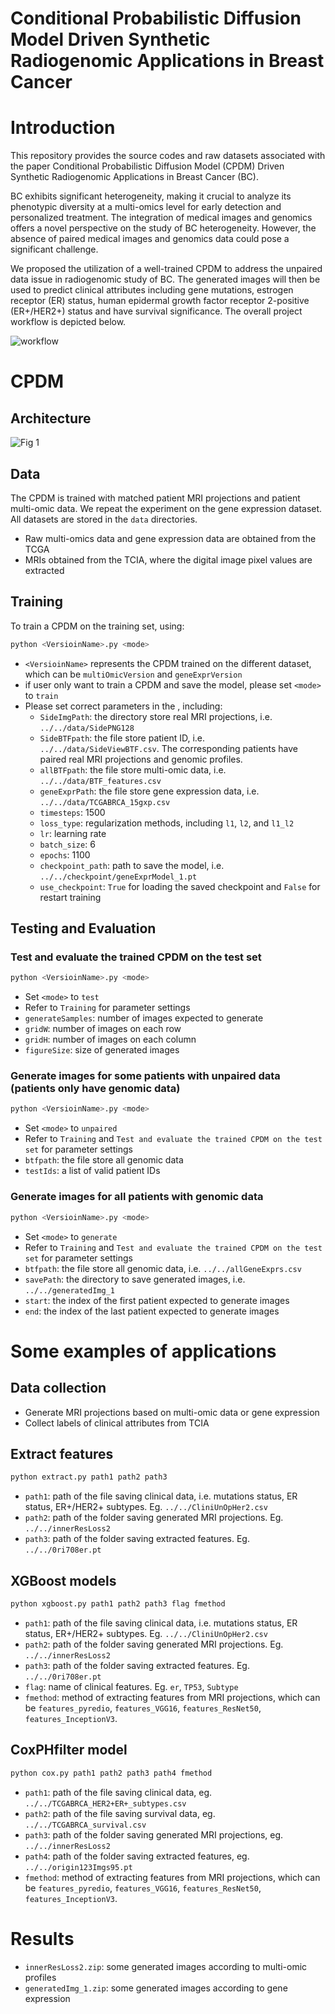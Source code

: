 # Conditional Probabilistic Diffusion Model Driven Synthetic Radiogenomic Applications in Breast Cancer

# Introduction
This repository provides the source codes and raw datasets associated with the paper Conditional Probabilistic Diffusion Model (CPDM) Driven Synthetic Radiogenomic Applications in Breast Cancer (BC).

BC exhibits significant heterogeneity, making it crucial to analyze its phenotypic diversity at a multi-omics level for early detection and personalized treatment. The integration of medical images and genomics offers a novel perspective on the study of BC heterogeneity. However, the absence of paired medical images and genomics data could pose a significant challenge.

We proposed the utilization of a well-trained CPDM to address the unpaired data issue in radiogenomic study of BC. The generated images will then be used to predict clinical attributes including gene mutations, estrogen receptor (ER) status, human epidermal growth factor receptor 2-positive (ER+/HER2+) status and have survival significance. The overall project workflow is depicted below.

![workflow](https://github.com/Kylelhc/BC_RadiogenomicCPDM/assets/143105097/39ce3ab5-733e-42bd-be3e-efeb22ce97a6)

# CPDM
## Architecture

![Fig  1](https://github.com/Kylelhc/BC_RadiogenomicCPDM/assets/143105097/922c1fb2-32fb-4f89-91bd-b8e0d75356dc)

## Data

The CPDM is trained with matched patient MRI projections and patient multi-omic data. We repeat the experiment on the gene expression dataset. All datasets are stored in the ```data``` directories. 

- Raw multi-omics data and gene expression data are obtained from the TCGA
- MRIs obtained from the TCIA, where the digital image pixel values are extracted

## Training

To train a CPDM on the training set, using:
```bash
python <VersioinName>.py <mode>
```
- ```<VersioinName>``` represents the CPDM trained on the different dataset, which can be ```multiOmicVersion``` and ```geneExprVersion```
- if user only want to train a CPDM and save the model, please set ```<mode>``` to ```train```
- Please set correct parameters in the , including:
  - ```SideImgPath```: the directory store real MRI projections, i.e. ```../../data/SidePNG128```
  - ```SideBTFpath```: the file store patient ID, i.e. ```../../data/SideViewBTF.csv```. The corresponding patients have paired real MRI projections and genomic profiles.
  - ```allBTFpath```: the file store multi-omic data, i.e. ```../../data/BTF_features.csv```
  - ```geneExprPath```: the file store gene expression data, i.e. ```../../data/TCGABRCA_15gxp.csv```
  - ```timesteps```: 1500
  - ```loss_type```: regularization methods, including ```l1```, ```l2```, and ```l1_l2```
  - ```lr```: learning rate
  - ```batch_size```: 6
  - ```epochs```: 1100
  - ```checkpoint_path```: path to save the model, i.e. ```../../checkpoint/geneExprModel_1.pt```
  - ```use_checkpoint```: ```True``` for loading the saved checkpoint and ```False``` for restart training

## Testing and Evaluation

### Test and evaluate the trained CPDM on the test set
```bash
python <VersioinName>.py <mode>
```
- Set ```<mode>``` to ```test```
- Refer to ```Training``` for parameter settings
- ```generateSamples```: number of images expected to generate
- ```gridW```: number of images on each row
- ```gridH```: number of images on each column
- ```figureSize```: size of generated images

### Generate images for some patients with unpaired data (patients only have genomic data)
```bash
python <VersioinName>.py <mode>
```
- Set ```<mode>``` to ```unpaired```
- Refer to ```Training``` and ```Test and evaluate the trained CPDM on the test set``` for parameter settings
- ```btfpath```: the file store all genomic data
- ```testIds```: a list of valid patient IDs

### Generate images for all patients with genomic data
```bash
python <VersioinName>.py <mode>
```
- Set ```<mode>``` to ```generate```
- Refer to ```Training``` and ```Test and evaluate the trained CPDM on the test set``` for parameter settings
- ```btfpath```: the file store all genomic data, i.e. ```../../allGeneExprs.csv```
- ```savePath```: the directory to save generated images, i.e. ```../../generatedImg_1```
- ```start```: the index of the first patient expected to generate images
- ```end```: the index of the last patient expected to generate images

# Some examples of applications

## Data collection
- Generate MRI projections based on multi-omic data or gene expression
- Collect labels of clinical attributes from TCIA

## Extract features
```bash
python extract.py path1 path2 path3
```
- ```path1```: path of the file saving clinical data, i.e. mutations status, ER status, ER+/HER2+ subtypes. Eg. ```../../CliniUnOpHer2.csv```
- ```path2```: path of the folder saving generated MRI projections. Eg. ```../../innerResLoss2```
- ```path3```: path of the folder saving extracted features. Eg. ```../../0ri708er.pt```

## XGBoost models
```bash
python xgboost.py path1 path2 path3 flag fmethod
```
- ```path1```: path of the file saving clinical data, i.e. mutations status, ER status, ER+/HER2+ subtypes. Eg. ```../../CliniUnOpHer2.csv```
- ```path2```: path of the folder saving generated MRI projections. Eg. ```../../innerResLoss2```
- ```path3```: path of the folder saving extracted features. Eg. ```../../0ri708er.pt```
- ```flag```: name of clinical features. Eg. ```er```, ```TP53```, ```Subtype```
- ```fmethod```: method of extracting features from MRI projections, which can be ```features_pyredio```, ```features_VGG16```, ```features_ResNet50```, ```features_InceptionV3```.

## CoxPHfilter model
```bash
python cox.py path1 path2 path3 path4 fmethod
```
- ```path1```: path of the file saving clinical data, eg. ```../../TCGABRCA_HER2+ER+_subtypes.csv```
- ```path2```: path of the file saving survival data, eg. ```../../TCGABRCA_survival.csv```
- ```path3```: path of the folder saving generated MRI projections, eg. ```../../innerResLoss2```
- ```path4```: path of the folder saving extracted features, eg. ```../../origin123Imgs95.pt```
- ```fmethod```: method of extracting features from MRI projections, which can be ```features_pyredio```, ```features_VGG16```, ```features_ResNet50```, ```features_InceptionV3```.

# Results
- ```innerResLoss2.zip```: some generated images according to multi-omic profiles
- ```generatedImg_1.zip```: some generated images according to gene expression





